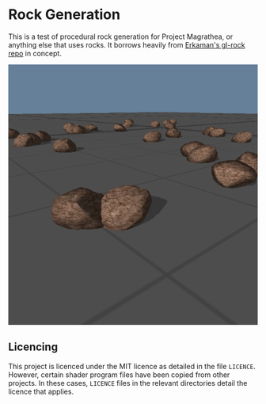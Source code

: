 Rock Generation
===============

This is a test of procedural rock generation for Project Magrathea, or anything else that uses rocks.  It borrows heavily from [Erkaman's gl-rock repo](https://github.com/Erkaman/gl-rock) in concept.

![](screenshots/screenshot.png)

Licencing
---------

This project is licenced under the MIT licence as detailed in the file `LICENCE`.  However, certain shader program files have been copied from other projects.  In these cases, `LICENCE` files in the relevant directories detail the licence that applies.
